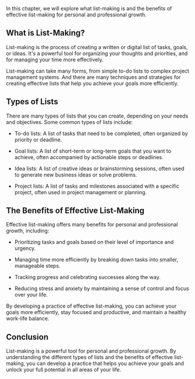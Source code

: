 
In this chapter, we will explore what list-making is and the benefits of effective list-making for personal and professional growth.

What is List-Making?
--------------------

List-making is the process of creating a written or digital list of tasks, goals, or ideas. It's a powerful tool for organizing your thoughts and priorities, and for managing your time more effectively.

List-making can take many forms, from simple to-do lists to complex project management systems. And there are many techniques and strategies for creating effective lists that help you achieve your goals more efficiently.

Types of Lists
--------------

There are many types of lists that you can create, depending on your needs and objectives. Some common types of lists include:

* To-do lists: A list of tasks that need to be completed, often organized by priority or deadline.

* Goal lists: A list of short-term or long-term goals that you want to achieve, often accompanied by actionable steps or deadlines.

* Idea lists: A list of creative ideas or brainstorming sessions, often used to generate new business ideas or solve problems.

* Project lists: A list of tasks and milestones associated with a specific project, often used in project management or planning.

The Benefits of Effective List-Making
-------------------------------------

Effective list-making offers many benefits for personal and professional growth, including:

* Prioritizing tasks and goals based on their level of importance and urgency.

* Managing time more efficiently by breaking down tasks into smaller, manageable steps.

* Tracking progress and celebrating successes along the way.

* Reducing stress and anxiety by maintaining a sense of control and focus over your life.

By developing a practice of effective list-making, you can achieve your goals more efficiently, stay focused and productive, and maintain a healthy work-life balance.

Conclusion
----------

List-making is a powerful tool for personal and professional growth. By understanding the different types of lists and the benefits of effective list-making, you can develop a practice that helps you achieve your goals and unlock your full potential in all areas of your life.
